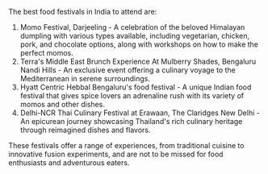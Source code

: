 The best food festivals in India to attend are:
1. Momo Festival, Darjeeling - A celebration of the beloved Himalayan dumpling with various types available, including vegetarian, chicken, pork, and chocolate options, along with workshops on how to make the perfect momos.
2. Terra's Middle East Brunch Experience At Mulberry Shades, Bengaluru Nandi Hills - An exclusive event offering a culinary voyage to the Mediterranean in serene surroundings.
3. Hyatt Centric Hebbal Bengaluru's food festival - A unique Indian food festival that gives spice lovers an adrenaline rush with its variety of momos and other dishes.
4. Delhi-NCR Thai Culinary Festival at Erawaan, The Claridges New Delhi - An epicurean journey showcasing Thailand's rich culinary heritage through reimagined dishes and flavors.

These festivals offer a range of experiences, from traditional cuisine to innovative fusion experiments, and are not to be missed for food enthusiasts and adventurous eaters.